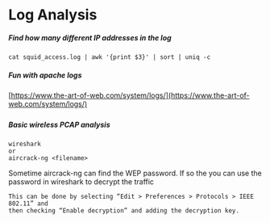 # Log Analysis

##### Find how many different IP addresses in the log

```
cat squid_access.log | awk '{print $3}' | sort | uniq -c
```

##### Fun with apache logs

[https://www.the-art-of-web.com/system/logs/](https://www.the-art-of-web.com/system/logs/)

##### 

##### 

##### 

##### 

##### Basic wireless PCAP analysis

```
wireshark 
or
aircrack-ng <filename>
```

Sometime aircrack-ng can find the WEP password. If so the you can use the password in wireshark to decrypt the traffic

```
This can be done by selecting “Edit > Preferences > Protocols > IEEE 802.11” and
then checking “Enable decryption” and adding the decryption key.
```



